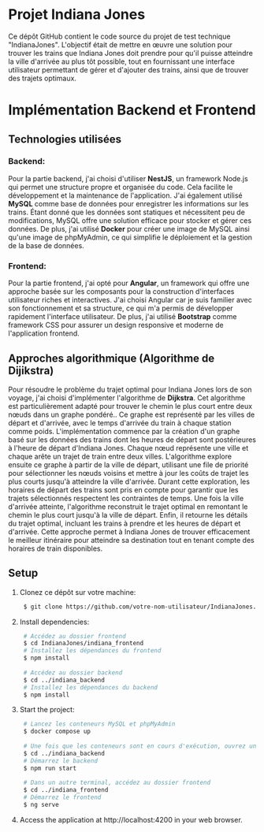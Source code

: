 # Projet Indiana Jones

Ce dépôt GitHub contient le code source du projet de test technique "IndianaJones". L'objectif était de mettre en œuvre une solution pour trouver 
les trains que Indiana Jones doit prendre pour qu'il puisse atteindre la ville d'arrivée au plus tôt possible, tout en fournissant une interface 
utilisateur permettant de gérer et d'ajouter des trains, ainsi que de trouver des trajets optimaux.

# Implémentation Backend et Frontend

## Technologies utilisées

### Backend:
Pour la partie backend, j'ai choisi d'utiliser **NestJS**, un framework Node.js qui permet une structure propre et organisée du code. 
Cela facilite le développement et la maintenance de l'application. J'ai également utilisé **MySQL** comme base de données pour enregistrer 
les informations sur les trains. Étant donné que les données sont statiques et nécessitent peu de modifications, 
MySQL offre une solution efficace pour stocker et gérer ces données. De plus, j'ai utilisé **Docker** pour créer une image de MySQL 
ainsi qu'une image de phpMyAdmin, ce qui simplifie le déploiement et la gestion de la base de données.

### Frontend:
Pour la partie frontend, j'ai opté pour **Angular**, un framework qui offre une approche basée sur les composants pour la construction 
d'interfaces utilisateur riches et interactives. J'ai choisi Angular car je suis familier avec son fonctionnement et sa structure, 
ce qui m'a permis de développer rapidement l'interface utilisateur. De plus, j'ai utilisé **Bootstrap** comme framework CSS pour assurer 
un design responsive et moderne de l'application frontend. 

## Approches algorithmique (Algorithme de Dijikstra)

Pour résoudre le problème du trajet optimal pour Indiana Jones lors de son voyage, j'ai choisi d'implémenter l'algorithme de **Dijkstra**. Cet algorithme est particulièrement adapté pour trouver le chemin le plus court entre deux nœuds dans un graphe pondéré.. Ce graphe est représenté par les villes de départ et d'arrivée, 
avec le temps d'arrivée du train à chaque station comme poids.
L'implémentation commence par la création d'un graphe basé sur les données des trains dont les heures de départ sont postérieures à l'heure de départ 
d'Indiana Jones. Chaque nœud représente une ville et chaque arête un trajet de train entre deux villes. L'algorithme explore ensuite ce graphe à partir 
de la ville de départ, utilisant une file de priorité pour sélectionner les nœuds voisins et mettre à jour les coûts de trajet les plus courts jusqu'à atteindre la ville d'arrivée.
Durant cette exploration, les horaires de départ des trains sont pris en compte pour garantir que les trajets sélectionnés respectent les contraintes de temps.
Une fois la ville d'arrivée atteinte, l'algorithme reconstruit le trajet optimal en remontant le chemin le plus court jusqu'à la ville de départ. 
Enfin, il retourne les détails du trajet optimal, incluant les trains à prendre et les heures de départ et d'arrivée. 
Cette approche permet à Indiana Jones de trouver efficacement le meilleur itinéraire pour atteindre sa destination tout en tenant compte des horaires de train
disponibles.


## Setup

1. Clonez ce dépôt sur votre machine:
   ```bash
    $ git clone https://github.com/votre-nom-utilisateur/IndianaJones.git
   ```
2. Install dependencies:
   ```bash
    # Accédez au dossier frontend
    $ cd IndianaJones/indiana_frontend
    # Installez les dépendances du frontend
    $ npm install
    
    # Accédez au dossier backend
    $ cd ../indiana_backend
    # Installez les dépendances du backend
    $ npm install
   ``` 
3. Start the project:
   ```bash
    # Lancez les conteneurs MySQL et phpMyAdmin
    $ docker compose up
  
    # Une fois que les conteneurs sont en cours d'exécution, ouvrez un nouveau terminal et accédez au dossier backend
    $ cd ../indiana_backend
    # Démarrez le backend
    $ npm run start
    
    # Dans un autre terminal, accédez au dossier frontend
    $ cd ../indiana_frontend
    # Démarrez le frontend
    $ ng serve
   ```
5. Access the application at http://localhost:4200 in your web browser.

